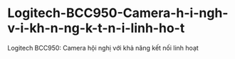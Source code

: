 # Logitech-BCC950-Camera-h-i-ngh-v-i-kh-n-ng-k-t-n-i-linh-ho-t
Logitech BCC950: Camera hội nghị với khả năng kết nối linh hoạt
